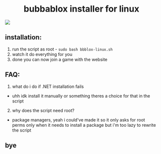 <div align="center">
  
# bubbablox installer for linux
</div>

<img src="https://i.ibb.co/dwwxLdxn/ss.png">

## installation:
1. run the script as root - ```sudo bash bbblox-linux.sh```
2. watch it do everything for you
3. done you can now join a game with the website

## FAQ:
1. what do i do if .NET installation fails
- uhh idk install it manually or something theres a choice for that in the script
2. why does the script need root?
- package managers, yeah i could've made it so it only asks for root perms only when it needs to install a package but i'm too lazy to rewrite the script

## bye
